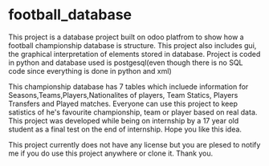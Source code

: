# football_database
This project is a database project built on odoo platfrom to show how a football championship database is structure.
This project also includes gui, the graphical interpretation of elements stored in database. 
Project is coded in python and database used is postgesql(even though there is no SQL code since everything is done in python and xml)

This championship database has 7 tables which incluede information for Seasons,Teams,Players,Nationalites of players, Team Statics, Players Transfers and Played matches.
Everyone can use this project to keep satistics of he's favourite championship, team or player based on real data. This project was developed while being on internship by a 17 year old student as a final test on the end of internship. Hope you like this idea.

This project currently does not have any license but you are plesed to notify me if you do use this project anywhere or clone it.
Thank you.
